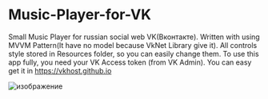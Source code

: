 # Music-Player-for-VK
Small Music Player for russian social web VK(Вконтакте).
Written with using MVVM Pattern(It have no model because VkNet Library give it).
All controls style stored in Resources folder, so you can easily change them.
To use this app fully, you need your VK Access token (from VK Admin). You can easy get it in https://vkhost.github.io

![изображение](https://user-images.githubusercontent.com/78251540/180435527-32505241-aeb6-45df-943b-873eb7b12fec.png)
